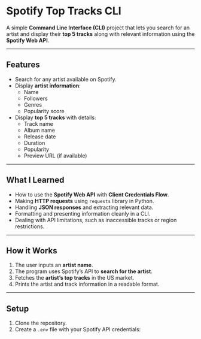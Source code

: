 # Spotify Top Tracks CLI

A simple **Command Line Interface (CLI)** project that lets you search for an artist and display their **top 5 tracks** along with relevant information using the **Spotify Web API**.  

---

## Features
- Search for any artist available on Spotify.
- Display **artist information**:  
  - Name  
  - Followers  
  - Genres  
  - Popularity score
- Display **top 5 tracks** with details:  
  - Track name  
  - Album name  
  - Release date  
  - Duration  
  - Popularity  
  - Preview URL (if available)

---

## What I Learned
- How to use the **Spotify Web API** with **Client Credentials Flow**.
- Making **HTTP requests** using `requests` library in Python.
- Handling **JSON responses** and extracting relevant data.
- Formatting and presenting information cleanly in a CLI.
- Dealing with API limitations, such as inaccessible tracks or region restrictions.

---

## How it Works
1. The user inputs an **artist name**.
2. The program uses Spotify’s API to **search for the artist**.
3. Fetches the **artist’s top tracks** in the US market.
4. Prints the artist and track information in a readable format.

---

## Setup
1. Clone the repository.
2. Create a `.env` file with your Spotify API credentials:

